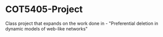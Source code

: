 # COT5405-Project

Class project that expands on the work done in - "Preferential deletion in dynamic models of web-like networks"
